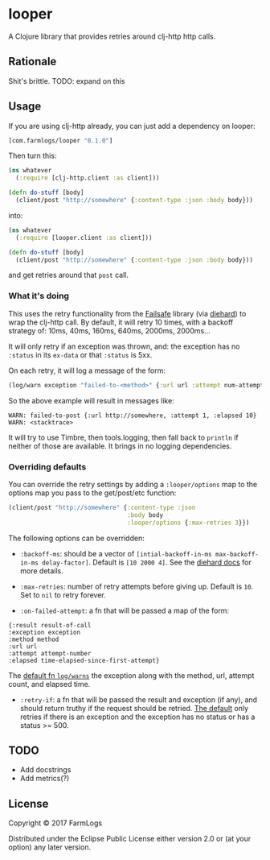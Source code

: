 # looper

A Clojure library that provides retries around clj-http http calls.

## Rationale

Shit's brittle.
TODO: expand on this

## Usage

If you are using clj-http already, you can just add a dependency on looper:

```clj
[com.farmlogs/looper "0.1.0"]
```

Then turn this:

```clj
(ns whatever
  (:require [clj-http.client :as client]))

(defn do-stuff [body]
  (client/post "http://somewhere" {:content-type :json :body body}))
```

into:

```clj
(ns whatever
  (:require [looper.client :as client]))

(defn do-stuff [body]
  (client/post "http://somewhere" {:content-type :json :body body}))
```

and get retries around that `post` call.

### What it's doing

This uses the retry functionality from the [Failsafe] library (via
[diehard]) to wrap the clj-http call. By default, it will retry 10
times, with a backoff strategy of: 10ms, 40ms, 160ms, 640ms, 2000ms, 2000ms...

It will only retry if an exception was thrown, and: the exception has
no `:status` in its `ex-data` or that `:status` is 5xx.

On each retry, it will log a message of the form:

```clj
(log/warn exception "failed-to-<method>" {:url url :attempt num-attempts :elapsed time-elapsed-since-first-call})
```

So the above example will result in messages like:

```
WARN: failed-to-post {:url http://somewhere, :attempt 1, :elapsed 10}
WARN: <stacktrace>
```

It will try to use Timbre, then tools.logging, then fall back to
`println` if neither of those are available. It brings in no logging
dependencies.

### Overriding defaults

You can override the retry settings by adding a `:looper/options` map
to the options map you pass to the get/post/etc function:

```clj
(client/post "http://somewhere" {:content-type :json
                                 :body body
                                 :looper/options {:max-retries 3}})
```

The following options can be overridden:

* `:backoff-ms`: should be a vector of
  `[intial-backoff-in-ms max-backoff-in-ms delay-factor]`. Default is
  `[10 2000 4]`. See the
  [diehard docs](https://sunng87.github.io/diehard/diehard.core.html#var-with-retry)
  for more details.

* `:max-retries`: number of retry attempts before giving up. Default
  is `10`. Set to `nil` to retry forever.

* `:on-failed-attempt`: a fn that will be passed a map of the form:
```
{:result result-of-call
:exception exception
:method method
:url url
:attempt attempt-number
:elapsed time-elapsed-since-first-attempt}
```

The [default fn `log/warns`](src/looper/retry.clj#L14) the exception
along with the method, url, attempt count, and elapsed time.

* `:retry-if`: a fn that will be passed the result and exception (if
  any), and should return truthy if the request should be
  retried. [The default](src/looper/retry.clj#L5) only retries if
  there is an exception and the exception has no status or has a
  status >= 500.

## TODO

* Add docstrings
* Add metrics(?)

## License

Copyright © 2017 FarmLogs

Distributed under the Eclipse Public License either version 2.0 or (at
your option) any later version.

[Failsafe]: https://github.com/jhalterman/failsafe
[diehard]: https://github.com/sunng87/diehard
